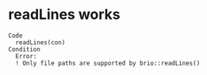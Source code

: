 # readLines works

    Code
      readLines(con)
    Condition
      Error:
      ! Only file paths are supported by brio::readLines()

